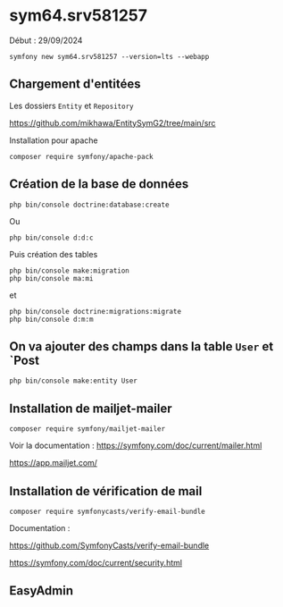 # sym64.srv581257

Début : 29/09/2024

    symfony new sym64.srv581257 --version=lts --webapp

## Chargement d'entitées

Les dossiers `Entity` et `Repository`

https://github.com/mikhawa/EntitySymG2/tree/main/src

Installation pour apache

    composer require symfony/apache-pack

## Création de la base de données

    php bin/console doctrine:database:create

Ou

    php bin/console d:d:c

Puis création des tables

    php bin/console make:migration
    php bin/console ma:mi

et

    php bin/console doctrine:migrations:migrate
    php bin/console d:m:m

## On va ajouter des champs dans la table `User` et `Post


    php bin/console make:entity User


## Installation de mailjet-mailer

    composer require symfony/mailjet-mailer

Voir la documentation : https://symfony.com/doc/current/mailer.html

https://app.mailjet.com/

## Installation de vérification de mail

    composer require symfonycasts/verify-email-bundle

Documentation :

https://github.com/SymfonyCasts/verify-email-bundle

https://symfony.com/doc/current/security.html


## EasyAdmin
